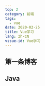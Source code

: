 ```yaml
---
top: 2
category: 前端
tags:
  - vue
date: 2020-02-25
title: Vue学习
lang: zh-CN
vssue-id: Vue学习
---
```


## 第一条博客

<!-- more -->


## Java